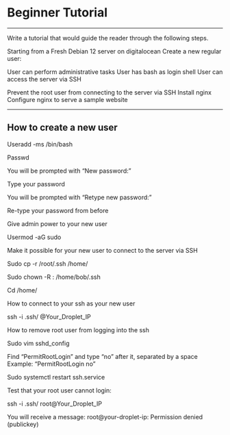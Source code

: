 <h1>Beginner Tutorial</h1>

************************************************************************************************************

Write a tutorial that would guide the reader through the following steps.

Starting from a Fresh Debian 12 server on digitalocean
Create a new regular user:

User can perform administrative tasks
User has bash as login shell
User can access the server via SSH


Prevent the root user from connecting to the server via SSH
Install nginx
Configure nginx to serve a sample website

************************************************************************************************************

<h2>How to create a new user</h2>

Useradd -ms /bin/bash <user-name>

Passwd <user-name> 


You will be prompted with “New password:”

Type your password

You will be prompted with “Retype new password:”

Re-type your password from before

Give admin power to your new user

Usermod -aG sudo <user-name>

Make it possible for your new user to connect to the server via SSH

Sudo cp -r /root/.ssh /home/<user-name>

Sudo chown -R <user-name>:<user-group> /home/bob/.ssh

Cd /home/<user-name>

How to connect to your ssh as your new user

ssh -i .ssh/<key-name> <user-name>@Your_Droplet_IP


How to remove root user from logging into the ssh

Sudo vim sshd_config

Find “PermitRootLogin” and type “no” after it, separated by a space
Example: “PermitRootLogin no”

Sudo systemctl restart ssh.service

Test that your root user cannot login:

ssh -i .ssh/<key-name> root@Your_Droplet_IP

You will receive a message:
root@your-droplet-ip: Permission denied (publickey)
